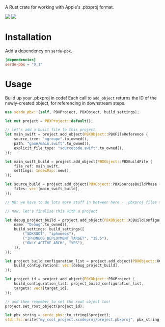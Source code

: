 A Rust crate for working with Apple's .pbxproj format.

[<img src="https://img.shields.io/crates/v/serde-pbx">](https://crates.io/crates/serde-pbx)
[<img src="https://img.shields.io/badge/docs.rs-serde--pbx-green">](https://docs.rs/serde-pbx)

# Installation
Add a dependency on `serde-pbx`.

```toml
[dependencies]
serde-pbx = "0.1"
```

# Usage
Build up your .pbxproj in code! Each call to `add_object` returns the ID of the newly-created object, for referencing in downstream steps.

```rust
use serde_pbx::{self, PBXProject, PBXObject, build_settings};

let mut project = PBXProject::default();

// let's add a built file to this project
let main_swift = project.add_object(PBXObject::PBXFileReference {
	source_tree: "<group>".to_owned(),
	path: "game/main.swift".to_owned(),
	explicit_file_type: "sourcecode.swift".to_owned(),
});

let main_swift_build = project.add_object(PBXObject::PBXBuildFile {
	file_ref: main_swift,
	settings: IndexMap::new(),
});

let source_build = project.add_object(PBXObject::PBXSourcesBuildPhase {
	files: vec![main_swift_build],
});

// NB: we have to do lots more stuff in between here - .pbxproj files typically aren't small!

// now, let's finalise this with a project

let debug_project_build = project.add_object(PBXObject::XCBuildConfiguration {
	name: "Debug".to_owned(),
	build_settings: build_settings([
		("SDKROOT", "iphoneos"),
		("IPHONEOS_DEPLOYMENT_TARGET", "15.5"),
		("ONLY_ACTIVE_ARCH", "YES"),
	]),
});

let project_build_configuration_list = project.add_object(PBXObject::XCConfigurationList {
	build_configurations: vec![debug_project_build],
});

let project_id = project.add_object(PBXObject::PBXProject {
	build_configuration_list: project_build_configuration_list,
	targets: vec![target_id],
});

// and then remember to set the root object too!
project.set_root_object(project_id);

let pbx_string = serde_pbx::to_string(&project);
std::fs::write("my_cool_project.xcodeproj/project.pbxproj", pbx_string).expect("failed to write project");
```
